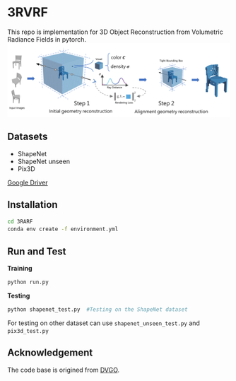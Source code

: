 # 3RVRF
This repo is implementation for 3D Object Reconstruction from Volumetric Radiance Fields in pytorch.
![image](/fig/method.png)

## Datasets
-  ShapeNet
-  ShapeNet unseen
-  Pix3D

[Google Driver](https://drive.google.com/drive/folders/1Q2Kos5r9WSSh-N8QO1FNaDf8sZCNB3kR?usp=share_link "here")

## Installation
```bash
cd 3RARF
conda env create -f environment.yml
```
## Run and Test
**Training**
```python
python run.py
```
**Testing**
```python
python shapenet_test.py  #Testing on the ShapeNet dataset
```
For testing on other dataset can use `shapenet_unseen_test.py` and `pix3d_test.py`
## Acknowledgement
The code base is origined from [DVGO](https://github.com/sunset1995/DirectVoxGO "DVGO").
